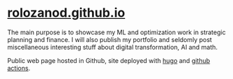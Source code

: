 # [rolozanod.github.io](https://rolozanod.github.io/)

The main purpose is to showcase my ML and optimization work in strategic planning and finance.
I will also publish my portfolio and seldomly post miscellaneous interesting stuff about digital transformation, AI and math.

Public web page hosted in Github, site deployed with [hugo](https://gohugo.io/) and [github actions](https://github.com/features/actions).
